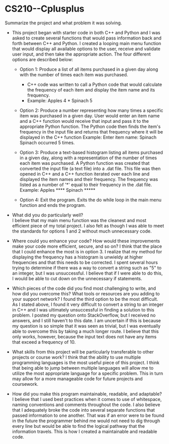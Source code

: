 # CS210--Cplusplus

Summarize the project and what problem it was solving.

* This project began with starter code in both C++ and Python and I was asked to create several functions that would pass information back and forth between C++ and Python. I created a looping main menu function that would display all available options to the user, receive and validate user input, and then take the appropriate action. The four different options are described below:
      
   * Option 1: Produce a list of all items purchased in a given day along with the number of times each item was purchased.
      * C++ code was written to call a Python code that would calculate the frequency of each item and display the item name and its frequency.
      * Example: Apples 4
               * Spinach 5
      
   * Option 2: Produce a number representing how many times a specific item was purchased in a given day.
       User would enter an item name and a C++ function would receive that input and pass it to the appropriate Python function. The Python code then finds the item's
       frequency in the input file and returns that frequency where it will be displayed in the C++ function
       Example: Enter item name: Spinach
                Spinach occurred 5 times.
      
   * Option 3: Produce a text-based histogram listing all items purchased in a given day, along with a representation of the number of times each item was purchased.
       A Python function was created that converted the input file (a text file) into a .dat file. This file was then opened in C++ and a C++ function iterated over
       each line and displayed the item names and their frequency. The frequency was listed as a number of '*' equal to their frequency in the .dat file.
       Example: Apples ****
                Spinach *****
      
   * Option 4: Exit the program.
       Exits the do while loop in the main menu function and ends the program. 
         
* What did you do particularly well?       
   I believe that my main menu function was the cleanest and most efficient piece of my total project. I also felt as though I was able to meet the standards for options 1 and 2
   without much unnecessary code. 

* Where could you enhance your code? How would these improvements make your code more efficient, secure, and so on?
   I think that the place that I could enhance the most is in option 3. I realize that my method for displaying the frequency has a histogram is unwieldy at higher 
   frequencies and that this needs to be corrected. I spent several hours trying to determine if there was a way to convert a string such as "5" to an integer, but I
   was unsuccessful. I believe that if I were able to do this, I would be able to cut down on the unnecessary if statements.
  
* Which pieces of the code did you find most challenging to write, and how did you overcome this? What tools or resources are you adding to your support network?
   I found the third option to be the most difficult. As I stated above, I found it very difficult to convert a string to an integer in C++ and I was ultimately
   unsuccessful in finding a solution to this problem. I posted my question onto StackOverflow, but I received no answers, and I still haven't to this date. I am uncertain 
   if this is because my question is so simple that it was seen as trivial, but I was eventually able to overcome this by taking a much longer route. I believe that
   this only works, however, because the input text does not have any items that exceed a frequency of 10. 
   
* What skills from this project will be particularly transferable to other projects or course work?
   I think that the ability to use multiple programming languages is the most useful piece of this project. I think that being able to jump between multiple languages
   will allow me to utilize the most appropriate language for a specific problem. This in turn may allow for a more manageable code for future projects and coursework. 
   
* How did you make this program maintainable, readable, and adaptable?
   I believe that I used best practices when it comes to use of whitespace, naming conventions and comments throughout the code. I also believe that I adequately
   broke the code into several separate functions that passed information to one another. That was if an error were to be found in the future the programmer behind
   me would not need to dig through every line but would be able to find the logical pathway that the information travels. This is how I created a maintainable and
   readable code.
